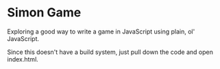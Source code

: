 # Simon Game

Exploring a good way to write a game in JavaScript using plain, ol' JavaScript.

Since this doesn't have a build system, just pull down the code and open index.html.
